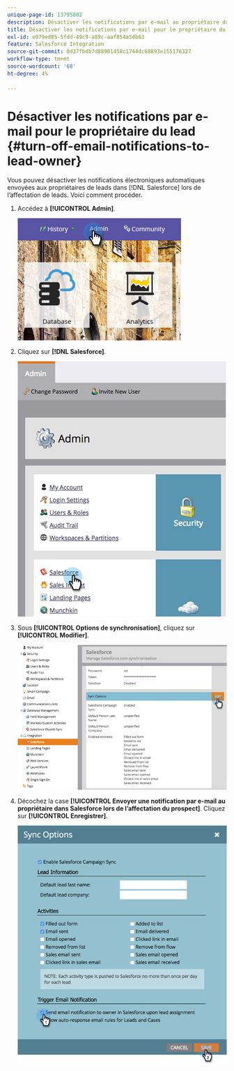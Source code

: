 ```yaml
---
unique-page-id: 13795802
description: Désactiver les notifications par e-mail au propriétaire du lead - Documents Marketo - Documentation du produit
title: Désactiver les notifications par e-mail pour le propriétaire du lead
exl-id: e079ed85-5fdd-49c9-a89c-aaf854a5db63
feature: Salesforce Integration
source-git-commit: 0d37fbdb7d08901458c1744dc68893e155176327
workflow-type: tm+mt
source-wordcount: '68'
ht-degree: 4%

---
```


# Désactiver les notifications par e-mail pour le propriétaire du lead {#turn-off-email-notifications-to-lead-owner}

Vous pouvez désactiver les notifications électroniques automatiques envoyées aux propriétaires de leads dans [!DNL Salesforce] lors de l’affectation de leads. Voici comment procéder.

1. Accédez à **[!UICONTROL Admin]**.

   ![](assets/admin-1.png)

1. Cliquez sur **[!DNL Salesforce]**.

   ![](assets/adminsalesforce.png)

1. Sous **[!UICONTROL Options de synchronisation]**, cliquez sur **[!UICONTROL Modifier]**.

   ![](assets/salesforcesummary2.jpg)

1. Décochez la case **[!UICONTROL Envoyer une notification par e-mail au propriétaire dans Salesforce lors de l’affectation du prospect]**. Cliquez sur **[!UICONTROL Enregistrer]**.

   ![](assets/new-screen.png)
